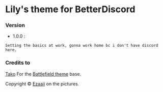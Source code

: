 # Lily's theme for BetterDiscord

### Version
 * 1.0.0 :
 ```
 Setting the basics at work, gonna work home bc i don't have discord here.
 ```
### Credits to
[Tako](https://github.com/takosthings/battlefield) For the [Battlefield theme](https://github.com/takosthings/battlefield) base.

Copyright © [Ezaaii](https://www.facebook.com/ezouille) on the pictures.
